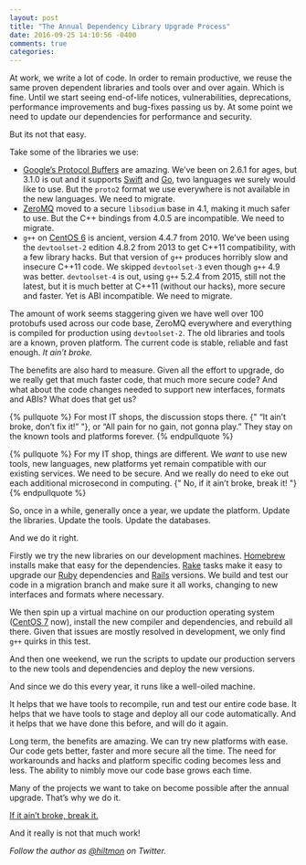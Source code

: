 ```yaml
---
layout: post
title: "The Annual Dependency Library Upgrade Process"
date: 2016-09-25 14:10:56 -0400
comments: true
categories: 
---
```


At work, we write a lot of code. In order to remain productive, we reuse the same proven dependent libraries and tools over and over again. Which is fine. Until we start seeing end-of-life notices, vulnerabilities, deprecations, performance improvements and bug-fixes passing us by. At some point we need to update our dependencies for performance and security.

But its not that easy.

Take some of the libraries we use:

- [Google’s Protocol Buffers](https://developers.google.com/protocol-buffers/) are amazing. We’ve been on 2.6.1 for ages, but 3.1.0 is out and it supports [Swift](https://swift.org/) and [Go](https://golang.org/), two languages we surely would like to use. But the `proto2` format we use everywhere is not available in the new languages. We need to migrate.
- [ZeroMQ](http://zeromq.org/) moved to a secure `libsodium` base in 4.1, making it much safer to use. But the C++ bindings from 4.0.5 are incompatible. We need to migrate.
- `g++` on [CentOS 6](https://www.centos.org/) is ancient, version 4.4.7 from 2010. We’ve been using the `devtoolset-2` edition 4.8.2 from 2013 to get C++11 compatibility, with a few library hacks. But that version of `g++` produces horribly slow and insecure C++11 code. We skipped `devtoolset-3` even though `g++` 4.9 was better. `devtoolset-4` is out, using `g++` 5.2.4 from 2015, still not the latest, but it is much better at C++11 (without our hacks), more secure and faster. Yet is ABI incompatible. We need to migrate.

The amount of work seems staggering given we have well over 100 protobufs used across our code base, ZeroMQ everywhere and everything is compiled for production using `devtoolset-2`. The old libraries and tools are a known, proven platform. The current code is stable, reliable and fast enough. *It ain’t broke.*

The benefits are also hard to measure. Given all the effort to upgrade, do we really get that much faster code, that much more secure code? And what about the code changes needed to support new interfaces, formats and ABIs? What does that get us?

{% pullquote %}
For most IT shops, the discussion stops there. {" “It ain’t broke, don’t fix it!” "}, or “All pain for no gain, not gonna play.” They stay on the known tools and platforms forever.
{% endpullquote %}

{% pullquote %}
For my IT shop, things are different. We *want* to use new tools, new languages, new platforms yet remain compatible with our existing services. We need to be secure. And we really do need to eke out each additional microsecond in computing. {" No, if it ain’t broke, break it! "}
{% endpullquote %}

So, once in a while, generally once a year, we update the platform. Update the libraries. Update the tools. Update the databases.

And we do it right.

Firstly we try the new libraries on our development machines. [Homebrew](http://brew.sh/) installs make that easy for the dependencies. [Rake](http://rake.rubyforge.org/) tasks make it easy to upgrade our [Ruby](http://www.ruby-lang.org/en/) dependencies and [Rails](http://rubyonrails.org/) versions. We build and test our code in a migration branch and make sure it all works, changing to new interfaces and formats where necessary.

We then spin up a virtual machine on our production operating system ([CentOS 7](https://www.centos.org/) now), install the new compiler and dependencies, and rebuild all there. Given that issues are mostly resolved in development, we only find `g++` quirks in this test.

And then one weekend, we run the scripts to update our production servers to the new tools and dependencies and deploy the new versions.

And since we do this every year, it runs like a well-oiled machine.

It helps that we have tools to recompile, run and test our entire code base. It helps that we have tools to stage and deploy all our code automatically. And it helps that we have done this before, and will do it again.

Long term, the benefits are amazing. We can try new platforms with ease. Our code gets better, faster and more secure all the time. The need for workarounds and hacks and platform specific coding becomes less and less. The ability to nimbly move our code base grows each time.

Many of the projects we want to take on become possible after the annual upgrade. That’s why we do it.

[If it ain’t broke, break it.](https://hiltmon.com/blog/2011/12/17/hiltmonism-if-it-aint-broke/)

And it really is not that much work!

*Follow the author as [@hiltmon](http://twitter.com/hiltmon) on Twitter.*